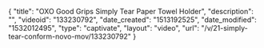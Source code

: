 {
    "title": "OXO Good Grips Simply Tear Paper Towel Holder",
    "description": "",
    "videoid": "133230792",
    "date_created": "1513192525",
    "date_modified": "1532012495",
    "type": "captivate",
    "layout": "video",
    "url": "\/v\/21-simply-tear-conform-novo-mov\/133230792"
}